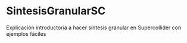 # SintesisGranularSC
Explicación introductoria a hacer síntesis granular en Supercollider con ejemplos fáciles
